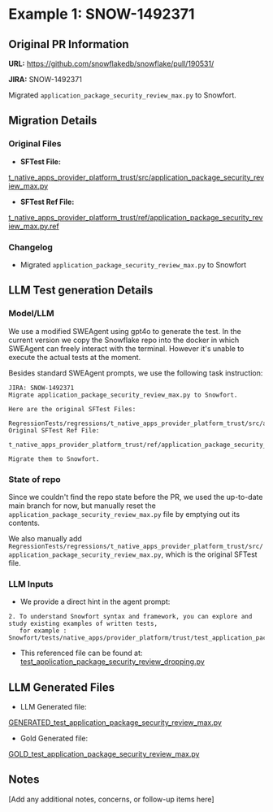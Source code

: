 # Example 1: SNOW-1492371

## Original PR Information

**URL:** https://github.com/snowflakedb/snowflake/pull/190531/

**JIRA:** SNOW-1492371 

Migrated `application_package_security_review_max.py` to Snowfort.

## Migration Details

### Original Files
* **SFTest File:** 

[t_native_apps_provider_platform_trust/src/application_package_security_review_max.py](https://github.com/snowflakedb/snowflake/blob/92390ec1ca5543200294b914b3205a269658f140/RegressionTests/regressions/t_native_apps_provider_platform_trust/src/application_package_security_review_max.py)

* **SFTest Ref File:** 

[t_native_apps_provider_platform_trust/ref/application_package_security_review_max.py.ref](https://github.com/snowflakedb/snowflake/blob/92390ec1ca5543200294b914b3205a269658f140/RegressionTests/regressions/t_native_apps_provider_platform_trust/ref/application_package_security_review_max.py.ref)

### Changelog
- Migrated `application_package_security_review_max.py` to Snowfort

## LLM Test generation Details
### Model/LLM
We use a modified SWEAgent using gpt4o to generate the test. In the current version we copy the Snowflake repo into the docker in which SWEAgent can freely interact with the terminal. However it's unable to execute the actual tests at the moment.

Besides standard SWEAgent prompts, we use the following task instruction:
```
JIRA: SNOW-1492371
Migrate application_package_security_review_max.py to Snowfort.

Here are the original SFTest Files:

RegressionTests/regressions/t_native_apps_provider_platform_trust/src/application_package_security_review_max.py.
Original SFTest Ref File:

t_native_apps_provider_platform_trust/ref/application_package_security_review_max.py.ref

Migrate them to Snowfort.
```

### State of repo
Since we couldn't find the repo state before the PR, we used the up-to-date main branch for now, but manually reset the `application_package_security_review_max.py` file by emptying out its contents.

We also manually add `RegressionTests/regressions/t_native_apps_provider_platform_trust/src/application_package_security_review_max.py`, which is the original SFTest file.

### LLM Inputs
- We provide a direct hint in the agent prompt:
```
2. To understand Snowfort syntax and framework, you can explore and study existing examples of written tests,
   for example : Snowfort/tests/native_apps/provider_platform/trust/test_application_package_security_review_dropping.py
```
- This referenced file can be found at:
[test_application_package_security_review_dropping.py](https://github.com/snowflakedb/snowflake/blob/46acb94d6d30568ccad78e1cce28ff0d2c6de2a8/Snowfort/tests/native_apps/provider_platform/trust/test_application_package_security_review_dropping.py)


## LLM Generated Files
- LLM Generated file: 

[GENERATED_test_application_package_security_review_max.py](https://github.com/sfc-gh-minkim/testgen_examples/blob/main/examples/SNOW-1492382/data/outputs/GENERATED_test_application_package_security_review_max.py)

- Gold Generated file:

[GOLD_test_application_package_security_review_max.py](https://github.com/sfc-gh-minkim/testgen_examples/blob/main/examples/SNOW-1492382/data/outputs/GOLD_test_application_package_security_review_max.py)

## Notes
[Add any additional notes, concerns, or follow-up items here]